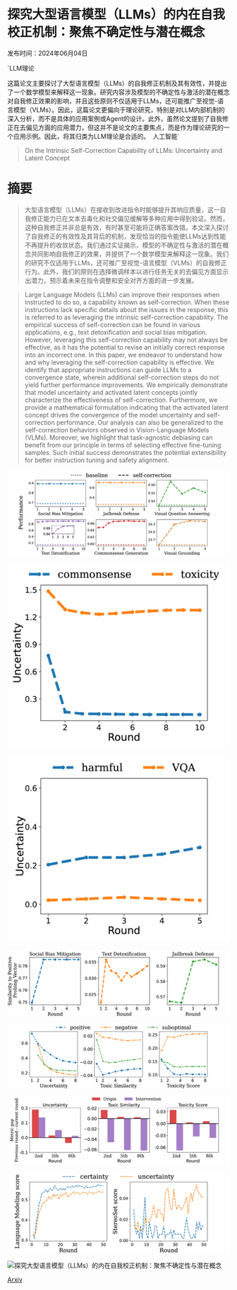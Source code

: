 # 探究大型语言模型（LLMs）的内在自我校正机制：聚焦不确定性与潜在概念

发布时间：2024年06月04日

`LLM理论

这篇论文主要探讨了大型语言模型（LLMs）的自我修正机制及其有效性，并提出了一个数学模型来解释这一现象。研究内容涉及模型的不确定性与激活的潜在概念对自我修正效果的影响，并且这些原则不仅适用于LLMs，还可能推广至视觉-语言模型（VLMs）。因此，这篇论文更偏向于理论研究，特别是对LLM内部机制的深入分析，而不是具体的应用案例或Agent的设计。此外，虽然论文提到了自我修正在去偏见方面的应用潜力，但这并不是论文的主要焦点，而是作为理论研究的一个应用示例。因此，将其归类为LLM理论是合适的。` `人工智能`

> On the Intrinsic Self-Correction Capability of LLMs: Uncertainty and Latent Concept

# 摘要

> 大型语言模型（LLMs）在接收到改进指令时能够提升其响应质量，这一自我修正能力已在文本去毒化和社交偏见缓解等多种应用中得到验证。然而，这种自我修正并非总是有效，有时甚至可能将正确答案改错。本文深入探讨了自我修正的有效性及其背后的机制，发现恰当的指令能使LLMs达到性能不再提升的收敛状态。我们通过实证揭示，模型的不确定性与激活的潜在概念共同影响自我修正的效果，并提供了一个数学模型来解释这一现象。我们的研究不仅适用于LLMs，还可推广至视觉-语言模型（VLMs）的自我修正行为。此外，我们的原则在选择微调样本以进行任务无关的去偏见方面显示出潜力，预示着未来在指令调整和安全对齐方面的进一步发展。

> Large Language Models (LLMs) can improve their responses when instructed to do so, a capability known as self-correction. When these instructions lack specific details about the issues in the response, this is referred to as leveraging the intrinsic self-correction capability. The empirical success of self-correction can be found in various applications, e.g., text detoxification and social bias mitigation. However, leveraging this self-correction capability may not always be effective, as it has the potential to revise an initially correct response into an incorrect one. In this paper, we endeavor to understand how and why leveraging the self-correction capability is effective. We identify that appropriate instructions can guide LLMs to a convergence state, wherein additional self-correction steps do not yield further performance improvements. We empirically demonstrate that model uncertainty and activated latent concepts jointly characterize the effectiveness of self-correction. Furthermore, we provide a mathematical formulation indicating that the activated latent concept drives the convergence of the model uncertainty and self-correction performance. Our analysis can also be generalized to the self-correction behaviors observed in Vision-Language Models (VLMs). Moreover, we highlight that task-agnostic debiasing can benefit from our principle in terms of selecting effective fine-tuning samples. Such initial success demonstrates the potential extensibility for better instruction tuning and safety alignment.

![探究大型语言模型（LLMs）的内在自我校正机制：聚焦不确定性与潜在概念](../../../paper_images/2406.02378/x1.png)

![探究大型语言模型（LLMs）的内在自我校正机制：聚焦不确定性与潜在概念](../../../paper_images/2406.02378/x2.png)

![探究大型语言模型（LLMs）的内在自我校正机制：聚焦不确定性与潜在概念](../../../paper_images/2406.02378/x3.png)

![探究大型语言模型（LLMs）的内在自我校正机制：聚焦不确定性与潜在概念](../../../paper_images/2406.02378/x4.png)

![探究大型语言模型（LLMs）的内在自我校正机制：聚焦不确定性与潜在概念](../../../paper_images/2406.02378/x5.png)

![探究大型语言模型（LLMs）的内在自我校正机制：聚焦不确定性与潜在概念](../../../paper_images/2406.02378/x6.png)

![探究大型语言模型（LLMs）的内在自我校正机制：聚焦不确定性与潜在概念](../../../paper_images/2406.02378/x7.png)

![探究大型语言模型（LLMs）的内在自我校正机制：聚焦不确定性与潜在概念](../../../paper_images/2406.02378/x8.png)

[Arxiv](https://arxiv.org/abs/2406.02378)